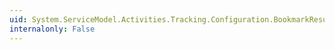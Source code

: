 ```yaml
---
uid: System.ServiceModel.Activities.Tracking.Configuration.BookmarkResumptionQueryElementCollection.ElementName
internalonly: False
---
```

